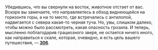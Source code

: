 Убедившись, что вы свернули на восток, животное отстает от вас. Вскоре вы замечаете, что направляетесь в обход виднеющейся на горизонте горы, а на то место, где встречались с антилопой, надвигается с севера какая-то черная туча. Но, увы, слишком далеко, чтобы можно было рассмотреть, какая опасность грозила. И теперь, мысленно поблагодарив грациозного зверя, не остается ничего иного, как направиться к скале, которая, очевидно, и есть цель вашего путешествия, — [**306**](#n_306).

